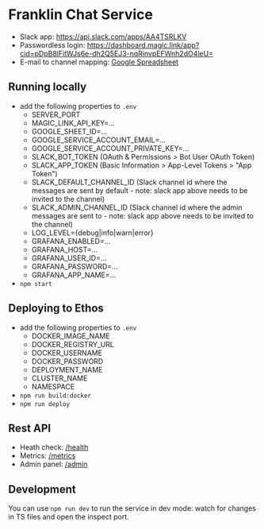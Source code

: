 # Franklin Chat Service
- Slack app: https://api.slack.com/apps/AA4TSRLKV
- Passwordless login: https://dashboard.magic.link/app?cid=pDpB8lFitWJs6e-dh2Q5EJ3-nqRinvpEFWnh2dO4leU=
- E-mail to channel mapping: [Google Spreadsheet](https://docs.google.com/spreadsheets/d/1ODgfW1hBKvVM1yBfMX06EBUpL_kPfUNMkctCuiNRoWw/edit?usp=sharing) 

## Running locally
- add the following properties to `.env`
  - SERVER_PORT
  - MAGIC_LINK_API_KEY=...
  - GOOGLE_SHEET_ID=...
  - GOOGLE_SERVICE_ACCOUNT_EMAIL=...
  - GOOGLE_SERVICE_ACCOUNT_PRIVATE_KEY=...
  - SLACK_BOT_TOKEN  (OAuth & Permissions > Bot User OAuth Token)
  - SLACK_APP_TOKEN (Basic Information > App-Level Tokens > "App Token")
  - SLACK_DEFAULT_CHANNEL_ID (Slack channel id where the messages are sent by default - note: slack app above needs to be invited to the channel)
  - SLACK_ADMIN_CHANNEL_ID (Slack channel id where the admin messages are sent to - note: slack app above needs to be invited to the channel)
  - LOG_LEVEL={debug|info|warn|error}
  - GRAFANA_ENABLED=...
  - GRAFANA_HOST=...
  - GRAFANA_USER_ID=...
  - GRAFANA_PASSWORD=...
  - GRAFANA_APP_NAME=...
- `npm start`

## Deploying to Ethos
- add the following properties to `.env`
  - DOCKER_IMAGE_NAME
  - DOCKER_REGISTRY_URL
  - DOCKER_USERNAME
  - DOCKER_PASSWORD
  - DEPLOYMENT_NAME
  - CLUSTER_NAME
  - NAMESPACE
- `npm run build:docker`
- `npm run deploy`

## Rest API
- Heath check: [/health](https://franklin-chat-service-ns-team-sites-xp-outbound-marketing-stage.ethos09-prod-va7.ethos.adobe.net/health)
- Metrics: [/metrics](https://franklin-chat-service-ns-team-sites-xp-outbound-marketing-stage.ethos09-prod-va7.ethos.adobe.net/metrics)
- Admin panel: [/admin](https://franklin-chat-service-ns-team-sites-xp-outbound-marketing-stage.ethos09-prod-va7.ethos.adobe.net/admin)

## Development
You can use `npm run dev` to run the service in dev mode: watch for changes in TS files and open the inspect port.

